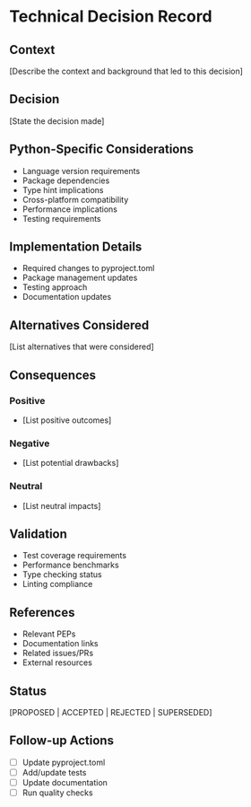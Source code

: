 # Technical Decision Record

## Context
[Describe the context and background that led to this decision]

## Decision
[State the decision made]

## Python-Specific Considerations
- Language version requirements
- Package dependencies
- Type hint implications
- Cross-platform compatibility
- Performance implications
- Testing requirements

## Implementation Details
- Required changes to pyproject.toml
- Package management updates
- Testing approach
- Documentation updates

## Alternatives Considered
[List alternatives that were considered]

## Consequences
### Positive
- [List positive outcomes]

### Negative
- [List potential drawbacks]

### Neutral
- [List neutral impacts]

## Validation
- Test coverage requirements
- Performance benchmarks
- Type checking status
- Linting compliance

## References
- Relevant PEPs
- Documentation links
- Related issues/PRs
- External resources

## Status
[PROPOSED | ACCEPTED | REJECTED | SUPERSEDED]

## Follow-up Actions
- [ ] Update pyproject.toml
- [ ] Add/update tests
- [ ] Update documentation
- [ ] Run quality checks